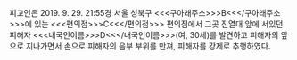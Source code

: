 피고인은 2019. 9. 29. 21:55경 서울 성북구 <<<구아래주소>>>B<<</구아래주소>>>에 있는 <<<편의점>>>C<<</편의점>>> 편의점에서 그곳 진열대 앞에 서있던 피해자 <<<내국인이름>>>D<<</내국인이름>>>(여, 30세)를 발견하고 피해자의 앞으로 지나가면서 손으로 피해자의 음부 부위를 만져, 피해자를 강제로 추행하였다.